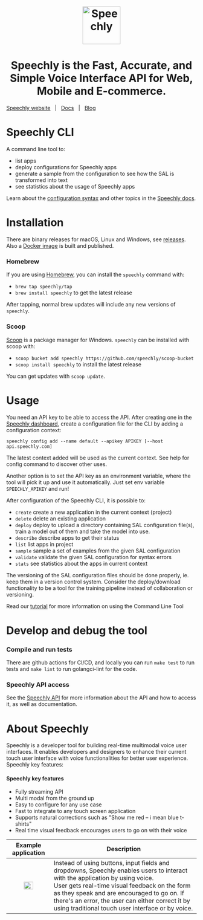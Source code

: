 <h1 align="center">
<a href="https://www.speechly.com/?utm_source=github&utm_medium=cli&utm_campaign=header"><img src="https://www.speechly.com/images/logo.png" height="100" alt="Speechly"></a>
</h1>
<h1 align="center">
Speechly is the Fast, Accurate, and Simple Voice Interface API for Web, Mobile and E-commerce.
</h1>

[Speechly website](https://www.speechly.com/?utm_source=github&utm_medium=cli&utm_campaign=header)&nbsp;&nbsp;&nbsp;|&nbsp;&nbsp;&nbsp;[Docs](https://www.speechly.com/docs/?utm_source=github&utm_medium=cli&utm_campaign=header)&nbsp;&nbsp;&nbsp;|&nbsp;&nbsp;&nbsp;[Blog](https://www.speechly.com/blog/?utm_source=github&utm_medium=cli&utm_campaign=header)

# Speechly CLI

A command line tool to:

- list apps
- deploy configurations for Speechly apps
- generate a sample from the configuration to see how the SAL is transformed into text
- see statistics about the usage of Speechly apps

Learn about the [configuration syntax](https://docs.speechly.com/slu-examples/) and other topics in the [Speechly docs](https://docs.speechly.com).

# Installation

There are binary releases for macOS, Linux and Windows, see [releases](https://github.com/speechly/cli/releases). Also a [Docker image](https://hub.docker.com/repository/docker/speechly/cli) is built and published.

### Homebrew

If you are using [Homebrew](https://brew.sh), you can install the `speechly` command with:

- `brew tap speechly/tap`
- `brew install speechly` to get the latest release

After tapping, normal brew updates will include any new versions of `speechly`.

### Scoop

[Scoop](https://github.com/lukesampson/scoop) is a package manager for Windows. `speechly` can be installed with scoop with:

- `scoop bucket add speechly https://github.com/speechly/scoop-bucket`
- `scoop install speechly` to install the latest release

You can get updates with `scoop update`.

# Usage

You need an API key to be able to access the API. After creating one in the
[Speechly dashboard](https://www.speechly.com/dashboard/?utm_source=github&utm_medium=cli&utm_campaign=text), create a
configuration file for the CLI by adding a configuration context:

    speechly config add --name default --apikey APIKEY [--host api.speechly.com]

The latest context added will be used as the current context. See help for config
command to discover other uses.

Another option is to set the API key as an environment variable, where the tool will pick it up and use it automatically. Just set env variable `SPEECHLY_APIKEY` and run!

After configuration of the Speechly CLI, it is possible to:

- `create` create a new application in the current context (project)
- `delete` delete an existing application
- `deploy` deploy to upload a directory containing SAL configuration file(s), train a model out of them and take the model into use.
- `describe` describe apps to get their status
- `list` list apps in project
- `sample` sample a set of examples from the given SAL configuration
- `validate` validate the given SAL configuration for syntax errors
- `stats` see statistics about the apps in current context

The versioning of the SAL configuration files should be done properly, ie. keep them in a version control system. Consider the deploy/download functionality to be a tool for the training pipeline instead of collaboration or versioning.

Read our [tutorial](https://www.speechly.com/blog/configure-voice-ui-command-line/) for more information on using the Command Line Tool

# Develop and debug the tool

### Compile and run tests

There are github actions for CI/CD, and locally you can run `make test` to run tests and `make lint` to run golangci-lint for the code.

### Speechly API access

See the [Speechly API](https://github.com/speechly/api) for more information about the API and how to access it, as well as documentation.

# About Speechly

Speechly is a developer tool for building real-time multimodal voice user interfaces. It enables developers and designers to enhance their current touch user interface with voice functionalities for better user experience. Speechly key features:

#### Speechly key features

- Fully streaming API
- Multi modal from the ground up
- Easy to configure for any use case
- Fast to integrate to any touch screen application
- Supports natural corrections such as "Show me red – i mean blue t-shirts"
- Real time visual feedback encourages users to go on with their voice

|                  Example application                  | Description                                                                                                                                                                                                                                                                                                                               |
| :---------------------------------------------------: | ----------------------------------------------------------------------------------------------------------------------------------------------------------------------------------------------------------------------------------------------------------------------------------------------------------------------------------------- |
| <img src="https://i.imgur.com/v9o1JHf.gif" width=50%> | Instead of using buttons, input fields and dropdowns, Speechly enables users to interact with the application by using voice. <br />User gets real-time visual feedback on the form as they speak and are encouraged to go on. If there's an error, the user can either correct it by using traditional touch user interface or by voice. |
